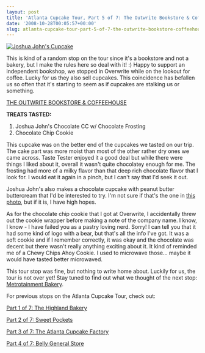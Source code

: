 ```yaml
---
layout: post
title: 'Atlanta Cupcake Tour, Part 5 of 7: The Outwrite Bookstore & Coffeehouse'
date: '2008-10-28T00:05:57+00:00'
slug: atlanta-cupcake-tour-part-5-of-7-the-outwrite-bookstore-coffeehouse
---
```

<a href="http://www.flickr.com/photos/kstar810/2940262788/"><img src="http://farm4.static.flickr.com/3239/2940262788_428820cb32.jpg?v=0" alt="Joshua John's Cupcake" /></a>

This is kind of a random stop on the tour since it's a bookstore and not a bakery, but I make the rules here so deal with it! :) Happy to support an independent bookshop, we stopped in Overwrite while on the lookout for coffee. Lucky for us they also sell cupcakes. This coincidence has befallen us so often that it's starting to seem as if cupcakes are stalking us or something.

<a href="http://www.outwritebooks.com/NASApp/store/IndexJsp">THE OUTWRITE BOOKSTORE & COFFEEHOUSE</a>

<strong>TREATS TASTED:</strong>
1. Joshua John's Chocolate CC w/ Chocolate Frosting
2. Chocolate Chip Cookie

This cupcake was on the better end of the cupcakes we tasted on our trip. The cake part was more moist than most of the other rather dry ones we came across. Taste Tester enjoyed it a good deal but while there were things I liked about it, overall it wasn't quite chocolatey enough for me. The frosting had more of a milky flavor than that deep rich chocolate flavor that I look for. I would eat it again in a pinch, but I can't say that I'd seek it out.

Joshua John's also makes a chocolate cupcake with peanut butter buttercream that I'd be interested to try. I'm not sure if that's the one in <a href="http://joshuajohncakes.com/johuajohncakes2_024.htm">this photo</a>, but if it is, I have high hopes.

As for the chocolate chip cookie that I got at Overwrite, I accidentally threw out the cookie wrapper before making a note of the company name. I know, I know - I have failed you as a pastry loving nerd. Sorry! I can tell you that it had some kind of logo with a bear, but that's all the info I've got. It was a soft cookie and if I remember correctly, it was okay and the chocolate was decent but there wasn't really anything exciting about it. It kind of reminded me of a Chewy Chips Ahoy Cookie. I used to microwave those... maybe it would have tasted better microwaved.

This tour stop was fine, but nothing to write home about. Luckily for us, the tour is not over yet! Stay tuned to find out what we thought of the next stop: <a href="http://www.metrobakery.com/home-1.html">Metrotainment Bakery</a>.

For previous stops on the Atlanta Cupcake Tour, check out:

<a href="http://www.cpbgallery.com/2008/10/21/atlanta-cupcake-tour-part-1-of-7-the-highland-bakery/">Part 1 of 7: The Highland Bakery</a>

<a href="http://www.cpbgallery.com/2008/10/23/atlanta-cupcake-tour-part-2-of-7-sweet-pockets/">Part 2 of 7: Sweet Pockets</a>

<a href="http://www.cpbgallery.com/2008/10/25/atlanta-cupcake-tour-part-3-of-7-the-atlanta-cupcake-factory/">Part 3 of 7: The Atlanta Cupcake Factory</a>

<a href="http://www.cpbgallery.com/2008/10/26/atlanta-cupcake-tour-part-4-of-7-belly-general-store/">Part 4 of 7: Belly General Store</a>
